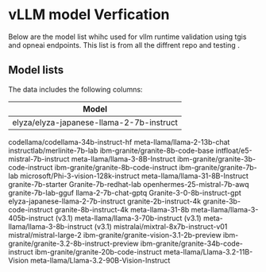 # vLLM model Verfication

Below are the model list whihc used for vllm runtime validation using tgis and opneai endpoints. This list is from all the diffrent repo and testing . 

## Model lists

The data includes the following columns:

| Model        
|---------------------------------------------------------------
|  elyza/elyza-japanese-llama-2-7b-instruct
 codellama/codellama-34b-instruct-hf 
 meta-llama/llama-2-13b-chat
 instructlab/merlinite-7b-lab
 ibm-granite/granite-8b-code-base
 intfloat/e5-mistral-7b-instruct
 meta-llama/llama-3-8B-Instruct
 ibm-granite/granite-3b-code-instruct
 ibm-granite/granite-8b-code-instruct
 ibm-granite/granite-7b-lab 
 microsoft/Phi-3-vision-128k-instruct
 meta-llama/llama-31-8B-Instruct
 granite-7b-starter
 Granite-7b-redhat-lab
 openhermes-25-mistral-7b-awq
 granite-7b-lab-gguf
 llama-2-7b-chat-gptq
 Granite-3-0-8b-instruct-gpt
 elyza-japanese-llama-2-7b-instruct
 granite-2b-instruct-4k
 granite-3b-code-instruct
 granite-8b-instruct-4k
 meta-llama-31-8b
 meta-llama/llama-3-405b-instruct (v3.1)
 meta-llama/llama-3-70b-instruct (v3.1)
 meta-llama/llama-3-8b-instruct (v3.1)
 mistralai/mixtral-8x7b-instruct-v01
 mistral/mistral-large-2
 ibm-granite/granite-vision-3.1-2b-preview
 ibm-granite/granite-3.2-8b-instruct-preview
 ibm-granite/granite-34b-code-instruct
 ibm-granite/granite-20b-code-instruct
 meta-llama/Llama-3.2-11B-Vision
 meta-llama/Llama-3.2-90B-Vision-Instruct     
